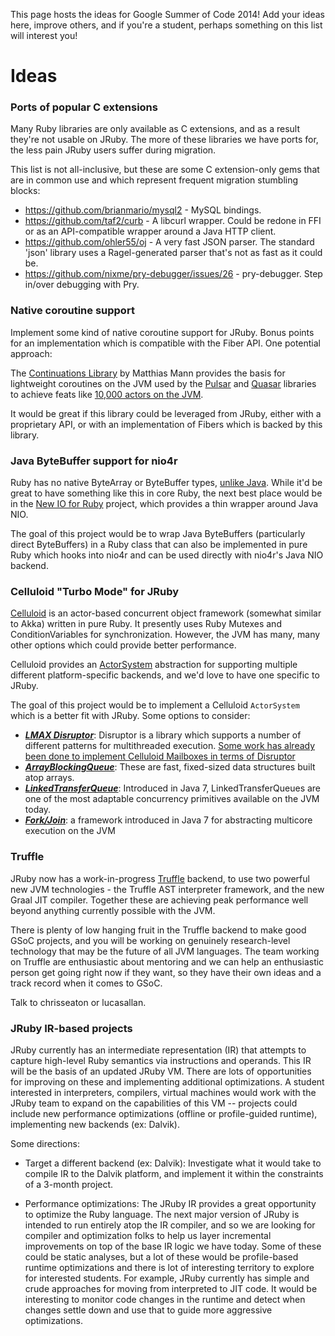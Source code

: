 This page hosts the ideas for Google Summer of Code 2014! Add your ideas here, improve others, and if you're a student, perhaps something on this list will interest you!

Ideas
=====

### Ports of popular C extensions ###

Many Ruby libraries are only available as C extensions, and as a result they're not usable on JRuby. The more of these libraries we have ports for, the less pain JRuby users suffer during migration.

This list is not all-inclusive, but these are some C extension-only gems that are in common use and which represent frequent migration stumbling blocks:

* https://github.com/brianmario/mysql2 - MySQL bindings.
* https://github.com/taf2/curb - A libcurl wrapper. Could be redone in FFI or as an API-compatible wrapper around a Java HTTP client.
* https://github.com/ohler55/oj - A very fast JSON parser. The standard 'json' library uses a Ragel-generated parser that's not as fast as it could be.
* https://github.com/nixme/pry-debugger/issues/26 - pry-debugger. Step in/over debugging with Pry.

### Native coroutine support

Implement some kind of native coroutine support for JRuby. Bonus points for an implementation which is compatible with the Fiber API. One potential approach:

The [Continuations Library](http://www.matthiasmann.de/content/view/24/26/) by Matthias Mann provides the basis for lightweight coroutines on the JVM used by the [Pulsar](https://github.com/puniverse/pulsar) and [Quasar](https://github.com/puniverse/quasar) libraries to achieve feats like [10,000 actors on the JVM](http://blog.paralleluniverse.co/post/64210769930/spaceships2).

It would be great if this library could be leveraged from JRuby, either with a proprietary API, or with an implementation of Fibers which is backed by this library.

### Java ByteBuffer support for nio4r

Ruby has no native ByteArray or ByteBuffer types, [unlike Java](http://docs.oracle.com/javase/7/docs/api/java/nio/ByteBuffer.html). While it'd be great to have something like this in core Ruby, the next best place would be in the [New IO for Ruby](https://github.com/celluloid/nio4r) project, which provides a thin wrapper around Java NIO.

The goal of this project would be to wrap Java ByteBuffers (particularly direct ByteBuffers) in a Ruby class that can also be implemented in pure Ruby which hooks into nio4r and can be used directly with nio4r's Java NIO backend.

### Celluloid "Turbo Mode" for JRuby

[Celluloid](http://celluloid.io) is an actor-based concurrent object framework (somewhat similar to Akka) written in pure Ruby. It presently uses Ruby Mutexes and ConditionVariables for synchronization. However, the JVM has many, many other options which could provide better performance.

Celluloid provides an [ActorSystem](https://github.com/celluloid/celluloid/blob/master/lib/celluloid/actor_system.rb) abstraction for supporting multiple different platform-specific backends, and we'd love to have one specific to JRuby.

The goal of this project would be to implement a Celluloid `ActorSystem` which is a better fit with JRuby. Some options to consider:

* ***[LMAX Disruptor](http://lmax-exchange.github.io/disruptor/)***: Disruptor is a library which supports a number of different patterns for multithreaded execution. [Some work has already been done to implement Celluloid Mailboxes in terms of Disruptor](https://github.com/celluloid/celluloid/issues/342)
* ***[ArrayBlockingQueue](http://docs.oracle.com/javase/6/docs/api/java/util/concurrent/ArrayBlockingQueue.html)***: These are fast, fixed-sized data structures built atop arrays.
* ***[LinkedTransferQueue](http://docs.oracle.com/javase/7/docs/api/java/util/concurrent/LinkedTransferQueue.html)***: Introduced in Java 7, LinkedTransferQueues are one of the most adaptable concurrency primitives available on the JVM today.
* ***[Fork/Join](http://docs.oracle.com/javase/tutorial/essential/concurrency/forkjoin.html)***: a framework introduced in Java 7 for abstracting multicore execution on the JVM

### Truffle

JRuby now has a work-in-progress [Truffle](Truffle) backend, to use two powerful new JVM technologies - the Truffle AST interpreter framework, and the new Graal JIT compiler. Together these are achieving peak performance well beyond anything currently possible with the JVM.

There is plenty of low hanging fruit in the Truffle backend to make good GSoC projects, and you will be working on genuinely research-level technology that may be the future of all JVM languages. The team working on Truffle are enthusiastic about mentoring and we can help an enthusiastic person get going right now if they want, so they have their own ideas and a track record when it comes to GSoC.

Talk to chrisseaton or lucasallan.

### JRuby IR-based projects

JRuby currently has an intermediate representation (IR) that attempts to capture high-level Ruby semantics via instructions and operands. This IR will be the basis of an updated JRuby VM. There are lots of opportunities for improving on these and implementing additional optimizations. A student interested in interpreters, compilers, virtual machines would work with the JRuby team to expand on the capabilities of this VM -- projects could include new performance optimizations (offline or profile-guided runtime), implementing new backends (ex: Dalvik).

Some directions:

* Target a different backend (ex: Dalvik): Investigate what it would take to compile IR to the Dalvik platform, and implement it within the constraints of a 3-month project.

* Performance optimizations: The JRuby IR provides a great opportunity to optimize the Ruby language. The next major version of JRuby is intended to run entirely atop the IR compiler, and so we are looking for compiler and optimization folks to help us layer incremental improvements on top of the base IR logic we have today. Some of these could be static analyses, but a lot of these would be profile-based runtime optimizations and there is lot of interesting territory to explore for interested students. For example, JRuby currently has simple and crude approaches for moving from interpreted to JIT code. It would be interesting to monitor code changes in the runtime and detect when changes settle down and use that to guide more aggressive optimizations.
